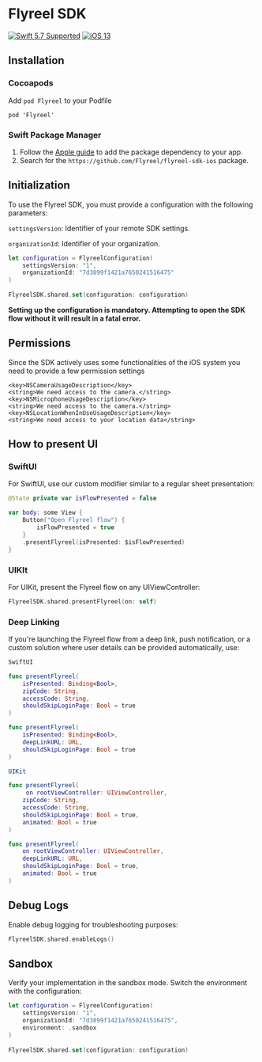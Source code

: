 # Flyreel SDK

[![Swift 5.7 Supported](https://img.shields.io/badge/Swift-5.7-green.svg)](https://github.com/apple/swift) [![iOS 13](https://img.shields.io/badge/iOS-13+-orange.svg)](https://apple.com)

## Installation

### Cocoapods

Add `pod Flyreel` to your Podfile

```
pod 'Flyreel'
```

### Swift Package Manager

1. Follow the [Apple guide](https://developer.apple.com/documentation/xcode/adding-package-dependencies-to-your-app) to add the package dependency to your app.
2. Search for the `https://github.com/Flyreel/flyreel-sdk-ios` package.


## Initialization

To use the Flyreel SDK, you must provide a configuration with the following parameters:

`settingsVersion`: Identifier of your remote SDK settings.

`organizationId`: Identifier of your organization.

```swift
let configuration = FlyreelConfiguration(
    settingsVersion: "1",
    organizationId: "7d3899f1421a7650241516475"
)
        
FlyreelSDK.shared.set(configuration: configuration)
```
**Setting up the configuration is mandatory. Attempting to open the SDK flow without it will result in a fatal error.**

## Permissions

Since the SDK actively uses some functionalities of the iOS system you need to provide a few permission settings

```
<key>NSCameraUsageDescription</key>
<string>We need access to the camera.</string>
<key>NSMicrophoneUsageDescription</key>
<string>We need access to the camera.</string>
<key>NSLocationWhenInUseUsageDescription</key>
<string>We need access to your location data</string>
```

## How to present UI

### SwiftUI
For SwiftUI, use our custom modifier similar to a regular sheet presentation:

``` swift
@State private var isFlowPresented = false

var body: some View {
    Button("Open Flyreel flow") {
        isFlowPresented = true
    }
    .presentFlyreel(isPresented: $isFlowPresented)
}
```

### UIKIt

For UIKit, present the Flyreel flow on any UIViewController:

``` swift
FlyreelSDK.shared.presentFlyreel(on: self)
```

### Deep Linking

If you're launching the Flyreel flow from a deep link, push notification, or a custom solution where user details can be provided automatically, use:

```swift
SwiftUI

func presentFlyreel(
    isPresented: Binding<Bool>,
    zipCode: String,
    accessCode: String,
    shouldSkipLoginPage: Bool = true
)

func presentFlyreel(
    isPresented: Binding<Bool>,
    deepLinkURL: URL,
    shouldSkipLoginPage: Bool = true
)

UIKit

func presentFlyreel(
     on rootViewController: UIViewController,
    zipCode: String,
    accessCode: String,
    shouldSkipLoginPage: Bool = true,
    animated: Bool = true
)

func presentFlyreel(
    on rootViewController: UIViewController,
    deepLinkURL: URL,
    shouldSkipLoginPage: Bool = true,
    animated: Bool = true
)
```

## Debug Logs

Enable debug logging for troubleshooting purposes:

```swift
FlyreelSDK.shared.enableLogs()
````

## Sandbox

Verify your implementation in the sandbox mode. Switch the environment with the configuration:

```swift
let configuration = FlyreelConfiguration(
    settingsVersion: "1",
    organizationId: "7d3899f1421a7650241516475",
    environment: .sandbox
)
        
FlyreelSDK.shared.set(configuration: configuration)
```
